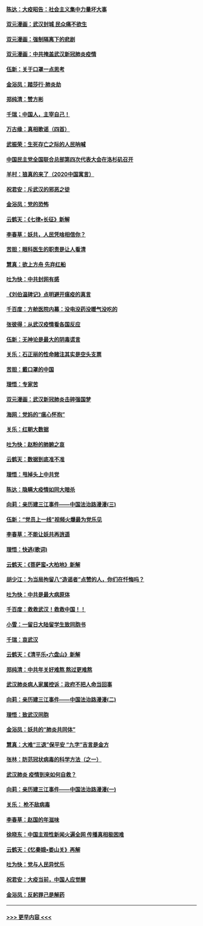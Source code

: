 #### [陈达：大疫昭告：社会主义集中力量坏大事](../pages/nsc993/n11859419.md?t=02111333) 
#### [双元漫画：武汉封城 民众痛不欲生](../pages/nsc993/n11859287.md?t=02111333) 
#### [双元漫画：强制隔离下的悲剧](../pages/nsc993/n11859244.md?t=02111333) 
#### [双元漫画：中共掩盖武汉新冠肺炎疫情](../pages/nsc993/n11858249.md?t=02111333) 
#### [伍新：关于口罩一点思考](../pages/nsc993/n11859195.md?t=02111333) 
#### [金浴凤：踏莎行‧肺炎劫](../pages/nsc993/n11858227.md?t=02111333) 
#### [郑纯清：赞方彬](../pages/nsc993/n11856803.md?t=02111333) 
#### [千瑞；中国人，主宰自己！](../pages/nsc993/n11856793.md?t=02111333) 
#### [万古缘：真相歌谣（四首）](../pages/nsc993/n11856263.md?t=02111333) 
#### [武振荣：生死存亡之际的人民呐喊](../pages/nsc993/n11856256.md?t=02111333) 
#### [中国民主党全国联合总部第四次代表大会在洛杉矶召开](../pages/nsc993/n11856344.md?t=02111333) 
#### [羊村：狼真的来了（2020中国寓言）](../pages/nsc993/n11856229.md?t=02111333) 
#### [祝君安：斥武汉的邪恶之徒](../pages/nsc993/n11855861.md?t=02111333) 
#### [金浴凤：党的恐怖](../pages/nsc993/n11855849.md?t=02111333) 
#### [云鹤天：《七律▪长征》新解](../pages/nsc993/n11855479.md?t=02111333) 
#### [李春草：妖共，人民凭啥相信你？](../pages/nsc993/n11855196.md?t=02111333) 
#### [苦胆：眼科医生的职责是让人看清](../pages/nsc993/n11853840.md?t=02111333) 
#### [慧真：欲上方舟 先弃红船](../pages/nsc993/n11853483.md?t=02111333) 
#### [吐为快：中共封网有感](../pages/nsc993/n11852575.md?t=02111333) 
#### [《刘伯温碑记》点明避开瘟疫的真言](../pages/nsc993/n11852128.md?t=02111333) 
#### [千百度：方舱医院内幕：没电没药没暖气没吃的](../pages/nsc993/n11850211.md?t=02111333) 
#### [张彼得：从武汉疫情看各国反应](../pages/nsc993/n11850102.md?t=02111333) 
#### [伍新：无神论是最大的阴毒谎言](../pages/nsc993/n11846129.md?t=02111333) 
#### [关乐：石正丽的性命赌注其实是空头支票](../pages/nsc993/n11846109.md?t=02111333) 
#### [苦胆：戴口罩的中国](../pages/nsc993/n11845576.md?t=02111333) 
#### [理悟：专家苦](../pages/nsc993/n11845564.md?t=02111333) 
#### [双元漫画：武汉新冠肺炎击碎强国梦](../pages/nsc993/n11843320.md?t=02111333) 
#### [海网：党妈的“瘟心怀抱”](../pages/nsc993/n11840740.md?t=02111333) 
#### [关乐：红朝大数据](../pages/nsc993/n11840675.md?t=02111333) 
#### [吐为快：赵粉的肺腑之哀](../pages/nsc993/n11840618.md?t=02111333) 
#### [云鹤天：数据到底准不准](../pages/nsc993/n11840325.md?t=02111333) 
#### [理悟：甩掉头上中共党](../pages/nsc993/n11838826.md?t=02111333) 
#### [陈达：隐瞒大疫情如同大暗杀](../pages/nsc993/n11838771.md?t=02111333) 
#### [向莉：亲历建三江事件——中国法治路漫漫(三)](../pages/nsc993/n11831825.md?t=02111333) 
#### [伍新：“党员上一线”视频火爆最为党乐见](../pages/nsc993/n11838200.md?t=02111333) 
#### [李春草：不能让妖共再逍遥](../pages/nsc993/n11838102.md?t=02111333) 
#### [理悟：快逃(歌词)](../pages/nsc993/n11838083.md?t=02111333) 
#### [云鹤天：《菩萨蛮▪大柏地》新解](../pages/nsc993/n11838059.md?t=02111333) 
#### [胡少江：为当局拘留八“造谣者”点赞的人，你们在忏悔吗？](../pages/nsc993/n11836801.md?t=02111333) 
#### [吐为快：中共是最大病原体](../pages/nsc993/n11836748.md?t=02111333) 
#### [千百度：救救武汉！救救中国！！](../pages/nsc993/n11836145.md?t=02111333) 
#### [小雪：一留日大陆留学生致同胞书](../pages/nsc993/n11834624.md?t=02111333) 
#### [千瑞：哀武汉](../pages/nsc993/n11833647.md?t=02111333) 
#### [云鹤天：《清平乐▪六盘山》新解](../pages/nsc993/n11833611.md?t=02111333) 
#### [郑纯清：中共年关好难熬 熬过更难熬](../pages/nsc993/n11833489.md?t=02111333) 
#### [武汉肺炎病人家属控诉：政府不把人命当回事](../pages/nsc993/n11833205.md?t=02111333) 
#### [向莉：亲历建三江事件——中国法治路漫漫(二)](../pages/nsc993/n11829102.md?t=02111333) 
#### [理悟：致武汉同胞](../pages/nsc993/n11831522.md?t=02111333) 
#### [金浴凤：妖共的“肺炎共同体”](../pages/nsc993/n11829448.md?t=02111333) 
#### [慧真：大难“三退”保平安 “九字”吉言是金方](../pages/nsc993/n11829501.md?t=02111333) 
#### [张林：防范冠状病毒的科学方法（之一）](../pages/nsc993/n11828618.md?t=02111333) 
#### [武汉肺炎 疫情到来如何自救？](../pages/nsc993/n11827632.md?t=02111333) 
#### [向莉：亲历建三江事件——中国法治路漫漫(一)](../pages/nsc993/n11827190.md?t=02111333) 
#### [关乐： 枪不敌病毒](../pages/nsc993/n11826746.md?t=02111333) 
#### [李春草：赵国的年滋味](../pages/nsc993/n11826321.md?t=02111333) 
#### [徐晓东：中国主观性新闻火遍全网 传播真相极困难](../pages/nsc993/n11826508.md?t=02111333) 
#### [云鹤天：《忆秦娥▪娄山关》再解](../pages/nsc993/n11824682.md?t=02111333) 
#### [吐为快：党与人民异忧乐](../pages/nsc993/n11824660.md?t=02111333) 
#### [祝君安：大疫当前，中国人应觉醒](../pages/nsc993/n11821946.md?t=02111333) 
#### [金浴凤：反躬罪己是解药](../pages/nsc993/n11820280.md?t=02111333) 

----
#### [ >>> 更早内容 <<< ](../indexes/nsc993-earlier.md)
